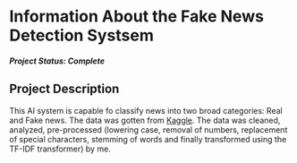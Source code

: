 # Information About the Fake News Detection Systsem
##### Project Status: Complete

## Project Description
<p> This AI system is capable fo classify news into two broad categories: Real and Fake news. The data was gotten from <a href= "https://www.kaggle.com/datasets/clmentbisaillon/fake-and-real-news-dataset">Kaggle</a>. The data was cleaned, analyzed, pre-processed (lowering case, removal of numbers, replacement of special characters, stemming of words and finally transformed using the TF-IDF transformer) by me.</p>
